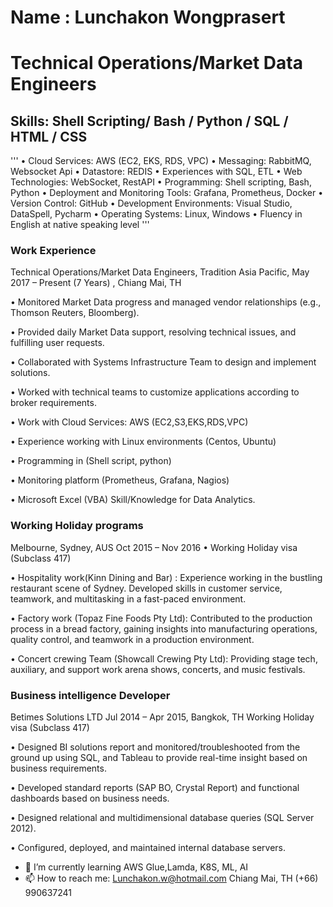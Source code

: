 # Name : Lunchakon Wongprasert
# Technical Operations/Market Data Engineers 

## Skills: Shell Scripting/ Bash / Python / SQL / HTML / CSS
'''
•	Cloud Services: AWS (EC2, EKS, RDS, VPC)
•	Messaging: RabbitMQ, Websocket Api
•	Datastore: REDIS
•	Experiences with SQL, ETL
•	Web Technologies: WebSocket, RestAPI
•	Programming: Shell scripting, Bash, Python
•	Deployment and Monitoring Tools: Grafana, Prometheus, Docker
•	Version Control: GitHub
•	Development Environments: Visual Studio, DataSpell, Pycharm
•	Operating Systems: Linux, Windows
•	Fluency in English at native speaking level
'''

### Work Experience 
Technical Operations/Market Data Engineers, 
Tradition Asia Pacific, 
May 2017 – Present (7 Years) , Chiang Mai, TH

•	Monitored Market Data progress and managed vendor relationships (e.g., Thomson Reuters, Bloomberg).

•	Provided daily Market Data support, resolving technical issues, and fulfilling user requests.

•	Collaborated with Systems Infrastructure Team to design and implement solutions.

•	Worked with technical teams to customize applications according to broker requirements.

•	Work with Cloud Services: AWS (EC2,S3,EKS,RDS,VPC)

•	Experience working with Linux environments (Centos, Ubuntu)

•	Programming in (Shell script, python)

•	Monitoring platform (Prometheus, Grafana, Nagios)

•	Microsoft Excel (VBA) Skill/Knowledge for Data Analytics.

### Working Holiday programs
Melbourne, Sydney, AUS
Oct 2015 – Nov 2016
•	Working Holiday visa (Subclass 417)

•	Hospitality work(Kinn Dining and Bar) : Experience working in the bustling restaurant scene of Sydney. Developed skills in customer service, teamwork, and multitasking in a fast-paced environment.

•	Factory work (Topaz Fine Foods Pty Ltd): Contributed to the production process in a bread factory, gaining insights into manufacturing operations, quality control, and teamwork in a production environment.

•	Concert crewing Team (Showcall Crewing Pty Ltd): Providing stage tech, auxiliary, and support work arena shows, concerts, and music festivals.

### Business intelligence Developer
Betimes Solutions LTD 
Jul 2014 – Apr 2015, Bangkok, TH
Working Holiday visa (Subclass 417)

•	Designed BI solutions report and monitored/troubleshooted from the ground up using SQL, and Tableau to provide real-time insight based on business requirements.

•	Developed standard reports (SAP BO, Crystal Report) and functional dashboards based on business needs.

•	Designed relational and multidimensional database queries (SQL Server 2012).

•	Configured, deployed, and maintained internal database servers.


- 🌱 I’m currently learning AWS Glue,Lamda, K8S, ML, AI 
- 📫 How to reach me: Lunchakon.w@hotmail.com Chiang Mai, TH (+66) 990637241 




